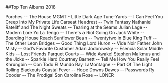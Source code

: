 ##Top Ten Albums 2018

Porches -- The House
MGMT - Little Dark Age
Tune-Yards -- I Can Feel You Creep Into My Private Life
Carseat Headrest -- Twin Fantasy
Nathaniel Rateliff and The Night Sweats -- Tearing at the Seams
Julian Lage -- Modern Lore
Yo La Tengo -- There's a Riot Going On
Jack White -- Boarding House Reach
Sunflower Bean -- Twentytwo in Blue
King Tuff -- The Other
Leon Bridges -- Good Thing
Lord Huron -- Vide Noir
Father John Misty -- God’s Favorite Customer
Adan Jodorowsky -- Esencia Solar
Middle Kids -- Lost Friends
Parquet Courts -- Wide Awake!
Stephen Malkmus and the Jicks -- Sparkle Hard
Courtney Barnett -- Tell Me How You Really Feel
Khrungbin -- Con Todo El Mundo
Ray LaMontagne -- Part Of The Light
Rolling Blackouts Coastal Fever -- Hope Downs
Dawes -- Passwords
Ry Cooder -- The Prodigal Son
Carolina Rose -- LONER
